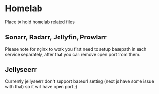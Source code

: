 # Homelab

Place to hold homelab related files

## Sonarr, Radarr, Jellyfin, Prowlarr

Please note for nginx to work you first need to setup basepath in each service separately, after that you can remove open port from them.

## Jellyseerr

Currently jellyseerr don't support baseurl setting (next js have some issue with that)
so it will have open port ;(
